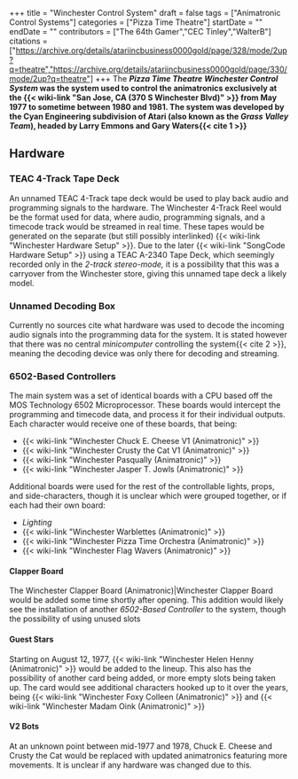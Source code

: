 +++
title = "Winchester Control System"
draft = false
tags = ["Animatronic Control Systems"]
categories = ["Pizza Time Theatre"]
startDate = ""
endDate = ""
contributors = ["The 64th Gamer","CEC Tinley","WalterB"]
citations = ["https://archive.org/details/atariincbusiness0000gold/page/328/mode/2up?q=theatre","https://archive.org/details/atariincbusiness0000gold/page/330/mode/2up?q=theatre"]
+++
The ***Pizza Time Theatre Winchester Control System* was the system used to control the animatronics exclusively at the {{< wiki-link "San Jose, CA (370 S Winchester Blvd)" >}} from May 1977 to sometime between 1980 and 1981.
The system was developed by the Cyan Engineering subdivision of Atari (also known as the *Grass Valley Team*), headed by Larry Emmons and Gary Waters{{< cite 1 >}}**

## Hardware

### TEAC 4-Track Tape Deck

An unnamed TEAC 4-Track tape deck would be used to play back audio and programming signals to the hardware. The Winchester 4-Track Reel would be the format used for data, where audio, programming signals, and a timecode track would be streamed in real time. These tapes would be generated on the separate (but still possibly interlinked) {{< wiki-link "Winchester Hardware Setup" >}}.
Due to the later {{< wiki-link "SongCode Hardware Setup" >}} using a TEAC A-2340 Tape Deck, which seemingly recorded only in the *2-track stereo-mode,* it is a possibility that this was a carryover from the Winchester store, giving this unnamed tape deck a likely model.

### Unnamed Decoding Box

Currently no sources cite what hardware was used to decode the incoming audio signals into the programming data for the system. It is stated however that there was no central *minicomputer* controlling the system{{< cite 2 >}}, meaning the decoding device was only there for decoding and streaming.

### 6502-Based Controllers

The main system was a set of identical boards with a CPU based off the MOS Technology 6502 Microprocessor. These boards would intercept the programming and timecode data, and process it for their individual outputs.
Each character would receive one of these boards, that being:

- {{< wiki-link "Winchester Chuck E. Cheese V1 (Animatronic)" >}}
- {{< wiki-link "Winchester Crusty the Cat V1 (Animatronic)" >}}
- {{< wiki-link "Winchester Pasqually (Animatronic)" >}}
- {{< wiki-link "Winchester Jasper T. Jowls (Animatronic)" >}}

Additional boards were used for the rest of the controllable lights, props, and side-characters, though it is unclear which were grouped together, or if each had their own board:

- *Lighting*
- {{< wiki-link "Winchester Warblettes (Animatronic)" >}}
- {{< wiki-link "Winchester Pizza Time Orchestra (Animatronic)" >}}
- {{< wiki-link "Winchester Flag Wavers (Animatronic)" >}}

#### Clapper Board

The Winchester Clapper Board (Animatronic)|Winchester Clapper Board would be added some time shortly after opening. This addition would likely see the installation of another *6502-Based Controller* to the system, though the possibility of using unused slots

#### Guest Stars

Starting on August 12, 1977, {{< wiki-link "Winchester Helen Henny (Animatronic)" >}} would be added to the lineup. This also has the possibility of another card being added, or more empty slots being taken up. The card would see additional characters hooked up to it over the years, being {{< wiki-link "Winchester Foxy Colleen (Animatronic)" >}} and {{< wiki-link "Winchester Madam Oink (Animatronic)" >}}

#### V2 Bots

At an unknown point between mid-1977 and 1978, Chuck E. Cheese and Crusty the Cat would be replaced with updated animatronics featuring more movements. It is unclear if any hardware was changed due to this.
